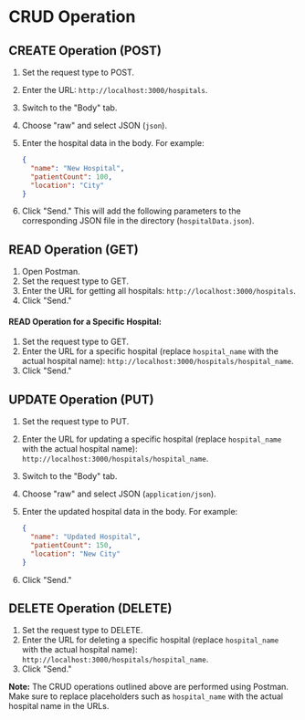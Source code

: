 # CRUD Operation

## CREATE Operation (POST)

1. Set the request type to POST.
2. Enter the URL: `http://localhost:3000/hospitals`.
3. Switch to the "Body" tab.
4. Choose "raw" and select JSON (`json`).
5. Enter the hospital data in the body. For example:

    ```json
    {
      "name": "New Hospital",
      "patientCount": 100,
      "location": "City"
    }
    ```

6. Click "Send." This will add the following parameters to the corresponding JSON file in the directory (`hospitalData.json`).

## READ Operation (GET)

1. Open Postman.
2. Set the request type to GET.
3. Enter the URL for getting all hospitals: `http://localhost:3000/hospitals`.
4. Click "Send."

#### READ Operation for a Specific Hospital:

1. Set the request type to GET.
2. Enter the URL for a specific hospital (replace `hospital_name` with the actual hospital name): `http://localhost:3000/hospitals/hospital_name`. <!-- Eg: http://localhost:3000/hospitals/GOKULAM-->
3. Click "Send."

## UPDATE Operation (PUT)

1. Set the request type to PUT.
2. Enter the URL for updating a specific hospital (replace `hospital_name` with the actual hospital name): `http://localhost:3000/hospitals/hospital_name`.
3. Switch to the "Body" tab.
4. Choose "raw" and select JSON (`application/json`).
5. Enter the updated hospital data in the body. For example:

    ```json
    {
      "name": "Updated Hospital",
      "patientCount": 150,
      "location": "New City"
    }
    ```

6. Click "Send."

## DELETE Operation (DELETE)

1. Set the request type to DELETE.
2. Enter the URL for deleting a specific hospital (replace `hospital_name` with the actual hospital name): `http://localhost:3000/hospitals/hospital_name`.
3. Click "Send."

**Note:** The CRUD operations outlined above are performed using Postman. Make sure to replace placeholders such as `hospital_name` with the actual hospital name in the URLs. 


